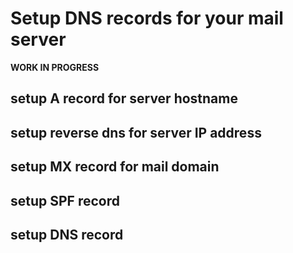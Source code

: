 # Setup DNS records for your mail server

__WORK IN PROGRESS__

## setup A record for server hostname
## setup reverse dns for server IP address
## setup MX record for mail domain
## setup SPF record
## setup DNS record
